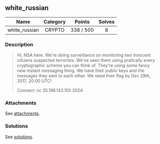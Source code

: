 ## white_russian

|  Name  |  Category  |  Points  |  Solves  |
| :----: | :----: | :----: | :----: |
|  white_russian  |  CRYPTO  |  338 / 500  |  8  |

### Description
> Hi, NSA here. We're doing surveillance on monitoring two innocent citizens suspected terrorists. We've seen them using pratically every cryptographic scheme you can think of. They're using some fancy new instant messaging thing. We have their public keys and the messages they sent to each other. We need their flag by Dec 29th, 2017, 20:00 UTC!
> 
> Connect: nc 35.198.143.105 2024

### Attachments
See [attachments](https://github.com/roadicing/ctf-writeups/tree/main/2017/34c3ctf/white-russian/attachments).

### Solutions
See [solutions](https://github.com/roadicing/ctf-writeups/tree/main/2017/34c3ctf/white-russian/solutions).
